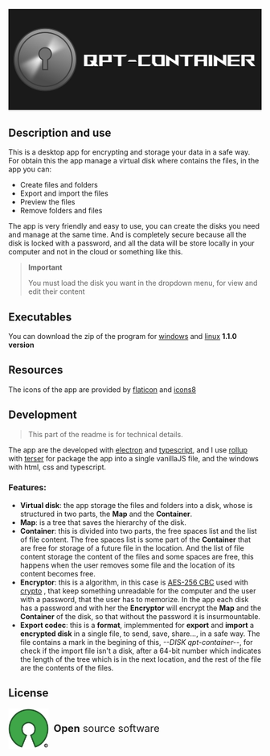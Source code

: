 <p align="center">
  <img src="assets/logo_with_name.png">
</p>

## Description and use

This is a desktop app for encrypting and storage your data in a safe way.
For obtain this the app manage a virtual disk where contains the files, in the app you can:

- Create files and folders
- Export and import the files
- Preview the files
- Remove folders and files

The app is very friendly and easy to use, you can create the disks you need and manage at the same time. And is completely secure because all the disk is locked with a password, and all the data will be store locally in your computer and not in the cloud or something like this.

> **Important**
>
> You must load the disk you want in the dropdown menu, for view and edit their content

## Executables

You can download the zip of the program for [windows](https://github.com/Guillex387/qpt-container/releases/download/v1.1.0/setup-v1.1.0.exe) and [linux](https://github.com/Guillex387/qpt-container/releases/download/v1.1.0/qpt-container-linux-x64-v1.1.0.zip) **1.1.0 version**

## Resources

The icons of the app are provided by [flaticon](https://www.flaticon.com/) and [icons8](https://icons8.com/)

## Development

> This part of the readme is for technical details.

The app are the developed with [electron](https://www.electronjs.org) and [typescript](https://www.typescriptlang.org), and I use [rollup](https://rollupjs.org/) with [terser](https://www.npmjs.com/package/terser) for package the app into a single vanillaJS file, and the windows with html, css and typescript.

### **Features**:
- **Virtual disk**: the app storage the files and folders into a disk, whose is structured in two parts, the **Map** and the **Container**.
- **Map**: is a tree that saves the hierarchy of the disk.
- **Container**: this is divided into two parts, the free spaces list and the list of file content. The free spaces list is some part of the **Container** that are free for storage of a future file in the location. And the list of file content storage the content of the files and some spaces are free, this happens when the user removes some file and the location of its content becomes free.
- **Encryptor**: this is a algorithm, in this case is [AES-256 CBC](https://en.wikipedia.org/wiki/Advanced_Encryption_Standard) used with [crypto](https://nodejs.org/api/crypto.html) , that keep something unreadable for the computer and the user with a password, that the user has to memorize. In the app each disk has a password and with her the **Encryptor** will encrypt the **Map** and the **Container** of the disk, so that without the password it is insurmountable.
- **Export codec**: this is a **format**, implemmented for **export** and **import** a **encrypted disk** in a single file, to send, save, share..., in a safe way.
The file contains a mark in the begining of this, *--DISK qpt-container--*, for check if the import file isn't a disk, after a 64-bit number which indicates the length of the tree which is in the next location, and the rest of the file are the contents of the files.

## License

<div style="display: flex;">
  <img width="80" src="assets/open_source.png">
  <p style="margin-top: auto;margin-bottom: auto;margin-left: 10px;font-size: 20px;">
    <strong>Open</strong> source software
  </p>
</div>